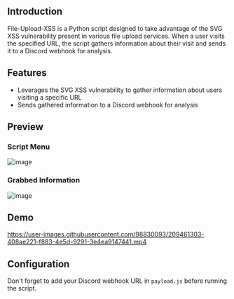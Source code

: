 ## Introduction

File-Upload-XSS is a Python script designed to take advantage of the SVG XSS vulnerability present in various file upload services. When a user visits the specified URL, the script gathers information about their visit and sends it to a Discord webhook for analysis.

## Features

- Leverages the SVG XSS vulnerability to gather information about users visiting a specific URL
- Sends gathered information to a Discord webhook for analysis

## Preview

### Script Menu

![image](https://user-images.githubusercontent.com/98830093/209460560-aa833599-06de-49d4-a465-de2716c0e276.png)

### Grabbed Information

![image](https://user-images.githubusercontent.com/98830093/209460842-3a7ba63c-df54-4262-9370-b28b324e20d1.png)

## Demo


https://user-images.githubusercontent.com/98830093/209461303-408ae221-f883-4e5d-9291-3e4ea9147441.mp4


## Configuration

Don't forget to add your Discord webhook URL in `payload.js` before running the script.

